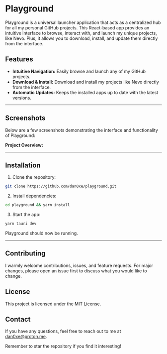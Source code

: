 # Playground

Playground is a universal launcher application that acts as a centralized hub for all my personal GitHub projects. This React-based app provides an intuitive interface to browse, interact with, and launch my unique projects, like Nevo. Plus, it allows you to download, install, and update them directly from the interface.

## Features

- **Intuitive Navigation:** Easily browse and launch any of my GitHub projects.
- **Download & Install:** Download and install my projects like Nevo directly from the interface.
- **Automatic Updates:** Keeps the installed apps up to date with the latest versions.

---

## Screenshots

Below are a few screenshots demonstrating the interface and functionality of Playground:

**Project Overview:**


---

## Installation

1. Clone the repository:
```bash
git clone https://github.com/dan0xe/playground.git
```

2. Install dependencies:
```bash
cd playground && yarn install
```

3. Start the app:
```bash
yarn tauri dev
```

Playground should now be running.

---

## Contributing

I warmly welcome contributions, issues, and feature requests. For major changes, please open an issue first to discuss what you would like to change.

## License

This project is licensed under the MIT License.

## Contact

If you have any questions, feel free to reach out to me at dan0xe@proton.me.

Remember to star the repository if you find it interesting!
